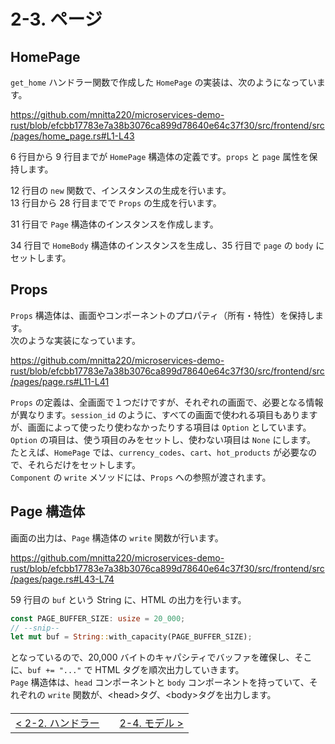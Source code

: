 # 2-3. ページ

## HomePage

`get_home` ハンドラー関数で作成した `HomePage` の実装は、次のようになっています。

https://github.com/mnitta220/microservices-demo-rust/blob/efcbb17783e7a38b3076ca899d78640e64c37f30/src/frontend/src/pages/home_page.rs#L1-L43

6 行目から 9 行目までが `HomePage` 構造体の定義です。`props` と `page` 属性を保持します。

12 行目の `new` 関数で、インスタンスの生成を行います。  
13 行目から 28 行目までで `Props` の生成を行います。

31 行目で `Page` 構造体のインスタンスを作成します。

34 行目で `HomeBody` 構造体のインスタンスを生成し、35 行目で `page` の `body` にセットします。

## Props

`Props` 構造体は、画面やコンポーネントのプロパティ（所有・特性）を保持します。  
次のような実装になっています。

https://github.com/mnitta220/microservices-demo-rust/blob/efcbb17783e7a38b3076ca899d78640e64c37f30/src/frontend/src/pages/page.rs#L11-L41

`Props` の定義は、全画面で１つだけですが、それぞれの画面で、必要となる情報が異なります。`session_id` のように、すべての画面で使われる項目もありますが、画面によって使ったり使わなかったりする項目は `Option` としています。`Option` の項目は、使う項目のみをセットし、使わない項目は `None` にします。  
たとえば、`HomePage` では、`currency_codes`、`cart`、`hot_products` が必要なので、それらだけをセットします。  
`Component` の `write` メソッドには、`Props` への参照が渡されます。

## Page 構造体

画面の出力は、`Page` 構造体の `write` 関数が行います。

https://github.com/mnitta220/microservices-demo-rust/blob/efcbb17783e7a38b3076ca899d78640e64c37f30/src/frontend/src/pages/page.rs#L43-L74

59 行目の `buf` という String に、HTML の出力を行います。

```rust
const PAGE_BUFFER_SIZE: usize = 20_000;
// --snip--
let mut buf = String::with_capacity(PAGE_BUFFER_SIZE);
```

となっているので、20,000 バイトのキャパシティでバッファを確保し、そこに、`buf += "..."` で HTML タグを順次出力していきます。  
`Page` 構造体は、`head` コンポーネントと `body` コンポーネントを持っていて、それぞれの `write` 関数が、&lt;head&gt;タグ、&lt;body&gt;タグを出力します。

<table style="width: 90%; margin-top: 20px;">
<tr>
<td style="text-align: left"><a href="./2-2.handler.md">&lt;&nbsp;2-2. ハンドラー</a></td>
<td></td>
<td style="text-align: right"><a href="./2-4.model.md">2-4. モデル&nbsp;&gt;</a></td>
</tr>
</table>
